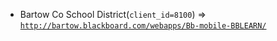  - Bartow Co School District(`client_id=8100`) => [`http://bartow.blackboard.com/webapps/Bb-mobile-BBLEARN/`](http://bartow.blackboard.com/webapps/Bb-mobile-BBLEARN/)
